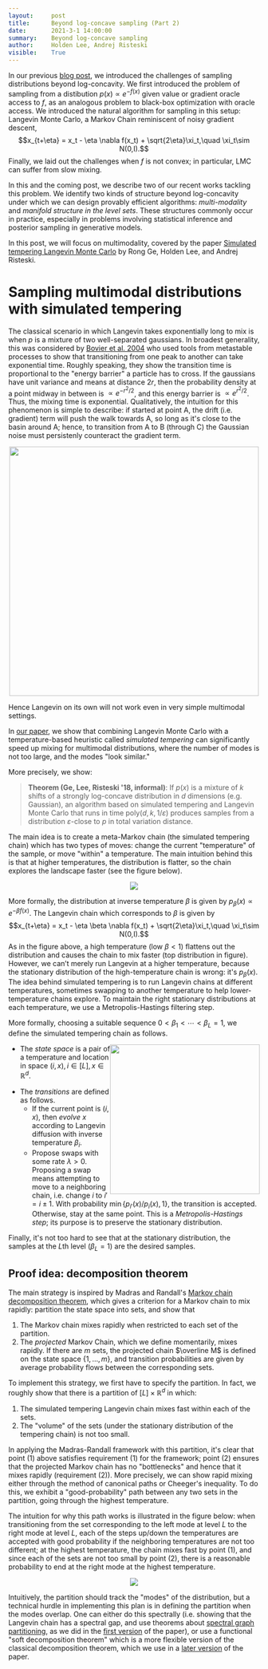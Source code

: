 ```yaml
---
layout:     post
title:      Beyond log-concave sampling (Part 2)
date:       2021-3-1 14:00:00
summary:    Beyond log-concave sampling
author:     Holden Lee, Andrej Risteski
visible:    True
---
```


In our previous [blog post](http://www.offconvex.org/2020/09/19/beyondlogconvavesampling), we introduced the challenges of sampling distributions beyond log-concavity. 
We first introduced the problem of sampling from a distibution $p(x) \propto e^{-f(x)}$ given value or gradient oracle access to $f$, as an analogous problem to black-box optimization with oracle access. We introduced the natural algorithm for sampling in this setup: Langevin Monte Carlo, a Markov Chain reminiscent of noisy gradient descent, $$x_{t+\eta} = x_t - \eta \nabla f(x_t) + \sqrt{2\eta}\xi_t,\quad \xi_t\sim N(0,I).$$
Finally, we laid out the challenges when $f$ is not convex; in particular, LMC can suffer from slow mixing.
  

In this and the coming post, we describe two of our recent works tackling this problem. We identify two kinds of structure beyond log-concavity under which we can design provably efficient algorithms:  *multi-modality* and *manifold structure in the level sets*. These structures commonly occur in practice, especially in problems involving statistical inference and posterior sampling in generative models. 

In this post, we will focus on multimodality, covered by the paper [Simulated tempering Langevin Monte Carlo](https://arxiv.org/abs/1812.00793) by Rong Ge, Holden Lee, and Andrej Risteski. 



# Sampling multimodal distributions with simulated tempering


The classical scenario in which Langevin takes exponentially long to mix is when $p$ is a mixture of two well-separated gaussians. In broadest generality, this was considered by [Bovier et al. 2004](http://www.ems-ph.org/journals/show_abstract.php?issn=1435-9855%20&vol=6&iss=4&rank=1) who used tools from metastable processes to show that transitioning from one peak to another can take exponential time. Roughly speaking, they show the transition time is proportional to the "energy barrier" a particle has to cross. If the gaussians have unit variance and means at distance $2r$, then the probability density at a point midway in between is $\propto e^{-r^2/2}$, and this energy barrier is $\propto e^{r^2/2}$. Thus, the mixing time is exponential. Qualitatively, the intuition for this phenomenon is simple to describe: if started at point A, the drift (i.e. gradient) term will push the walk towards A, so long as it's close to the basin around A; hence, to transition from A to B (through C) the Gaussian noise must persistenly counteract the gradient term.



<center>
<img src="http://www.andrew.cmu.edu/user/aristesk/animation_bovier.gif" width="500">
</center>

Hence Langevin on its own will not work even in very simple multimodal settings. 


In [our paper](https://arxiv.org/abs/1812.00793), we show that combining Langevin Monte Carlo with a temperature-based heuristic called *simulated tempering* can significantly speed up mixing for multimodal distributions, where the number of modes is not too large, and the modes "look similar."

More precisely, we show: 

> **Theorem (Ge, Lee, Risteski '18, informal)**: If $p(x)$ is a mixture of $k$ shifts of a strongly log-concave distribution in $d$ dimensions (e.g. Gaussian), an algorithm based on simulated tempering and Langevin Monte Carlo that runs in time poly($d,k, 1/\varepsilon$) produces samples from a distribution $\varepsilon$-close to $p$ in total variation distance.


The main idea is to create a meta-Markov chain (the simulated tempering chain) which has two types of moves: change the current "temperature" of the sample, or move "within" a temperature. The main intuition behind this is that at higher temperatures, the distribution is flatter, so the chain explores the landscape faster (see the figure below). 

<center> 

![](http://www.andrew.cmu.edu/user/aristesk/animation_tempering.gif)

</center>

More formally, the distribution at inverse temperature $\beta$ is given by $p_\beta(x) \propto e^{-\beta f(x)}$. The Langevin chain which corresponds to $\beta$ is given by
$$x_{t+\eta} = x_t - \eta \beta \nabla f(x_t) + \sqrt{2\eta}\xi_t,\quad \xi_t\sim N(0,I).$$
As in the figure above, a high temperature (low $\beta<1$) flattens out the distribution and causes the chain to mix faster (top distribution in figure). However, we can’t merely run Langevin at a higher temperature, because the stationary distribution of the high-temperature chain is wrong: it's $p_\beta(x)$. The idea behind simulated tempering is to run Langevin chains at different temperatures, sometimes swapping to another temperature to help lower-temperature chains explore. To maintain the right stationary distributions at each temperature, we use a Metropolis-Hastings filtering step.

More formally, choosing a suitable sequence $0< \beta_1< \cdots <\beta_L=1$, we define the simulated tempering chain as follows.

<img style="float: right;" src="http://holdenlee.github.io/pics/stl.png" width="300">

* The *state space* is a pair of a temperature and location in space $(i, x), i \in [L], x \in \mathbb{R}^d$.  
<!--$L$ copies of the state space (in our case $\mathbb R^d$), one copy for each temperature.--> 
* The *transitions* are defined as follows.
	* If the current point is $(i,x)$, then *evolve* $x$ according to Langevin diffusion with inverse temperature $\beta_i$.
    * Propose swaps with some rate $\lambda >0$. Proposing a swap means attempting to move to a neighboring chain, i.e. change $i$ to $i'=i\pm 1$. With probability $\min\{p_{i'}(x)/p_i(x), 1\}$, the transition is accepted. Otherwise, stay at the same point. This is a *Metropolis-Hastings step*; its purpose is to preserve the stationary distribution.

Finally, it's not too hard to see that at the stationary distribution, the samples at the $L$th level ($\beta_L=1$) are the desired samples.



## Proof idea: decomposition theorem

The main strategy is inspired by Madras and Randall's [Markov chain decomposition theorem](https://www.jstor.org/stable/2699896), which gives a criterion for a Markov chain to mix rapidly: partition the state space into sets, and show that 

1. The Markov chain mixes rapidly when restricted to each set of the partition.
2. The *projected* Markov Chain, which we define momentarily, mixes rapidly. If there are $m$ sets, the projected chain $\overline M$ is defined on the state space $\{1,\ldots, m\}$, and transition probabilities are given by average probability flows between the corresponding sets. 

To implement this strategy, we first have to specify the partition. In fact, we roughly show that there is a partition of $[L] \times \mathbb{R}^d$ in which: 

1. The simulated tempering Langevin chain mixes fast within each of the sets. 
2. The "volume" of the sets (under the stationary distribution of the tempering chain) is not too small.
<!-- [HL: alt.] There is no set at high temperature that has much larger volume at low temperature.
 -->

In applying the Madras-Randall framework with this partition, it's clear that point (1) above satisfies requirement (1) for the framework; point (2) ensures that the projected Markov chain has no "bottlenecks" and hence that it mixes rapidly (requirement (2)). More precisely, we can show rapid mixing either through the method of canonical paths or Cheeger's inequality. To do this, we exhibit a "good-probability" path between any two sets in the partition, going through the highest temperature. 

The intuition for why this path works is illustrated in the figure below: when transitioning from the set corresponding to the left mode at level $L$ to the right mode at level $L$, each of the steps up/down the temperatures are accepted with good probability if the neighboring temperatures are not too different; at the highest temperature, the chain mixes fast by point (1), and since each of the sets are not too small by point (2), there is a reasonable probability to end at the right mode at the highest temperature. 

<center>

![](http://www.andrew.cmu.edu/user/aristesk/animation_conductance.gif)

</center>

<!--(rework this picture?) This is a Markov chain with a small state space, so its spectral gap is easy to lower-bound (e.g., with Cheeger's inequality). The one thing we need to check is that there is no "bottleneck," i.e., one set in the partition that has low probability at high temperature and high probability at low temperature. -->

Intuitively, the partition should track the "modes" of the distribution, but a technical hurdle in implementing this plan is in defining the partition when the modes overlap. One can either do this spectrally (i.e. showing that the Langevin chain has a spectral gap, and use theorems about [spectral graph partitioning](https://arxiv.org/abs/1309.3223), as we did in the [first version](https://arxiv.org/abs/1710.02736) of the paper), or use a functional "soft decomposition theorem" which is a more flexible version of the classical decomposition theorem, which we use in a [later version](https://arxiv.org/abs/1812.00793) of the paper.

<!-- ![](http://holdenlee.github.io/pics/proj_chain.png)-->

